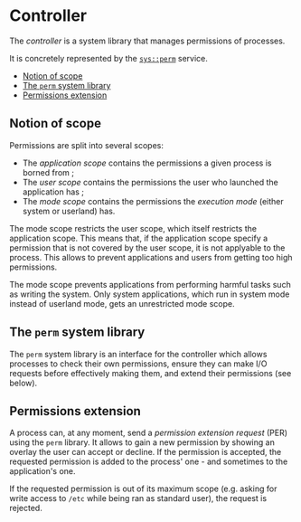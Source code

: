 # Controller

The _controller_ is a system library that manages permissions of processes.

It is concretely represented by the [`sys::perm`](../specs/permissions.md) service.

- [Notion of scope](#notion-of-scope)
- [The `perm` system library](#the-perm-system-library)
- [Permissions extension](#permissions-extension)

## Notion of scope

Permissions are split into several scopes:

- The _application scope_ contains the permissions a given process is borned from ;
- The _user scope_ contains the permissions the user who launched the application has ;
- The _mode scope_ contains the permissions the _execution mode_ (either system or userland) has.

The mode scope restricts the user scope, which itself restricts the application scope. This means that, if the application scope specify a permission that is not covered by the user scope, it is not applyable to the process. This allows to prevent applications and users from getting too high permissions.

The mode scope prevents applications from performing harmful tasks such as writing the system. Only system applications, which run in system mode instead of userland mode, gets an unrestricted mode scope.

## The `perm` system library

The `perm` system library is an interface for the controller which allows processes to check their own permissions, ensure they can make I/O requests before effectively making them, and extend their permissions (see below).

## Permissions extension

A process can, at any moment, send a _permission extension request_ (PER) using the `perm` library. It allows to gain a new permission by showing an overlay the user can accept or decline. If the permission is accepted, the requested permission is added to the process' one - and sometimes to the application's one.

If the requested permission is out of its maximum scope (e.g. asking for write access to `/etc` while being ran as standard user), the request is rejected.
